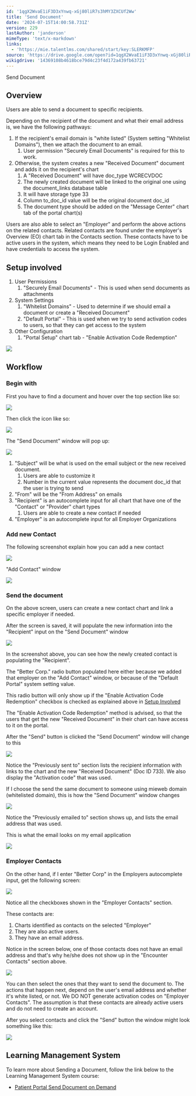 ```yaml
---
id: '1qgX2WvaE1iF3D3xYnwq-xGj80liR7s3hMY3ZXCUf2Ww'
title: 'Send Document'
date: '2024-07-15T14:00:58.731Z'
version: 229
lastAuthor: 'janderson'
mimeType: 'text/x-markdown'
links:
  - 'https://mie.talentlms.com/shared/start/key:SLERKMFP'
source: 'https://drive.google.com/open?id=1qgX2WvaE1iF3D3xYnwq-xGj80liR7s3hMY3ZXCUf2Ww'
wikigdrive: '14369108b4618bce79d4c23f4d172a439fb63721'
---
```

Send Document

## Overview

Users are able to send a document to specific recipients.

Depending on the recipient of the document and what their email address is, we have the following pathways:

1. If the recipient's email domain is "white listed" (System setting "Whitelist Domains"), then we attach the document to an email.
    1. User permission "Securely Email Documents" is required for this to work.
2. Otherwise, the system creates a new "Received Document" document and adds it on the recipient's chart
    1. A "Received Document" will have doc_type WCRECVDOC
    2. The newly created document will be linked to the original one using the document_links database table
    3. It will have storage type 33
    4. Column to_doc_id value will be the original document doc_id
    5. The document type should be added on the "Message Center" chart tab of the portal chart(s)

Users are also able to select an "Employer" and perform the above actions on the related contacts.  Related contacts are found under the employer's Overview (EO) chart tab in the Contacts section.  These contacts have to be active users in the system, which means they need to be Login Enabled and have credentials to access the system.


## Setup involved

1. User Permissions
    1. "Securely Email Documents" - This is used when send documents as attachments
2. System Settings
    1. "Whitelist Domains" - Used to determine if we should email a document or create a "Received Document"
    2. "Default Portal" - This is used when we try to send activation codes to users, so that they can get access to the system
3. Other Configuration
    1. "Portal Setup" chart tab - "Enable Activation Code Redemption"

![](../send-document.assets/da668975187ff27da42b8517a5c343cd.png)

## Workflow

### Begin with

First you have to find a document and hover over the top section like so:

![](../send-document.assets/fab46b7132d46e5b670d2f0d2959f818.png)

Then click the icon like so:

![](../send-document.assets/daf18bf0c4e782a6a0c9e63b23d95a59.png)

The "Send Document" window will pop up:

![](../send-document.assets/ec1c3d5d99d9dfb1f23e30cfce6875f1.png)

1. "Subject" will be what is used on the email subject or the new received document.
    1. Users are able to customize it
    2. Number in the current value represents the document doc_id that the user is trying to send
2. "From" will be the "From Address" on emails
3. "Recipient" is an autocomplete input for all chart that have one of the "Contact" or "Provider" chart types
    1. Users are able to create a new contact if needed
4. "Employer" is an autocomplete input for all Employer Organizations

### Add new Contact

The following screenshot explain how you can add a new contact

![](../send-document.assets/3d3684456761db64d0f0756febe8ee75.png)

"Add Contact" window

![](../send-document.assets/49323c26fe71d0e02dd116fe0ed31bbb.png)

### Send the document

On the above screen, users can create a new contact chart and link a specific employer if needed.

After the screen is saved, it will populate the new information into the "Recipient" input on the "Send Document" window

![](../send-document.assets/ef20a4a2ecf8d85798b7bc8dce38c245.png)

In the screenshot above, you can see how the newly created contact is populating the "Recipient".

The "Better Corp." radio button populated here either because we added that employer on the "Add Contact" window, or because of the "Default Portal" system setting value.

This radio button will only show up if the "Enable Activation Code Redemption" checkbox is checked as explained above in [Setup Involved](#setup-involved)

The "Enable Activation Code Redemption" method is advised, so that the users that get the new "Received Document" in their chart can have access to it on the portal.

After the "Send" button is clicked the "Send Document" window will change to this

![](../send-document.assets/970c3620cb821acaf71673f9529863bb.png)

Notice the "Previously sent to" section lists the recipient information with links to the chart and the new "Received Document" (Doc ID 733).  We also display the "Activation code" that was used.

If I choose the send the same document to someone using mieweb domain (whitelisted domain), this is how the "Send Document" window changes

![](../send-document.assets/8f7d1bdf0b75201380ff3c966cf85695.png)

Notice the "Previously emailed to" section shows up, and lists the email address that was used.

This is what the email looks on my email application

![](../send-document.assets/8647a2b13493cfb0c39ac928a023ff17.png)

### Employer Contacts

On the other hand, if I enter "Better Corp" in the Employers autocomplete input, get the following screen:

![](../send-document.assets/7456da0813b6a29a1ad5ef8307de5acf.png)

Notice all the checkboxes shown in the "Employer Contacts" section.

These contacts are:

1. Charts identified as contacts on the selected "Employer"
2. They are also active users.
3. They have an email address.

Notice in the screen below, one of those contacts does not have an email address and that's why he/she does not show up in the "Encounter Contacts" section above.

![](../send-document.assets/cb97d99b92c6b11d1bebdc3b3ce404ae.png)

You can then select the ones that they want to send the document to.  The actions that happen next, depend on the user's email address and whether it's white listed, or not.  We DO NOT generate activation codes on "Employer Contacts".  The assumption is that these contacts are already active users and do not need to create an account.

After you select contacts and click the "Send" button the window might look something like this:

![](../send-document.assets/e357d249f5d5f2027d0149d1ed9f7f9b.png)

## Learning Management System

To learn more about Sending a Document, follow the link below to the Learning Management System course:

* [Patient Portal Send Document on Demand](https://mie.talentlms.com/shared/start/key:SLERKMFP)
